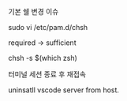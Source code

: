 기본 쉘 변경 이슈

sudo vi /etc/pam.d/chsh

required -> sufficient

chsh -s $(which zsh)

터미널 세션 종료 후 재접속

uninsatll vscode server from host.
